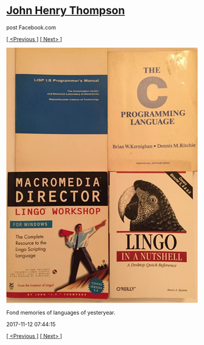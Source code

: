 # [John Henry Thompson](../README.md)
post Facebook.com

[[ <Previous ]](2017-11-12-4.md) [[ Next> ]](2017-11-12-6.md)

[![](../media/2017-11-12/Timeline-Photos-Fond-memories-of-languages-of-yesteryear.jpg)](../README.md)

Fond memories of languages of yesteryear.

2017-11-12 07:44:15

[[ <Previous ]](2017-11-12-4.md) [[ Next> ]](2017-11-12-6.md)